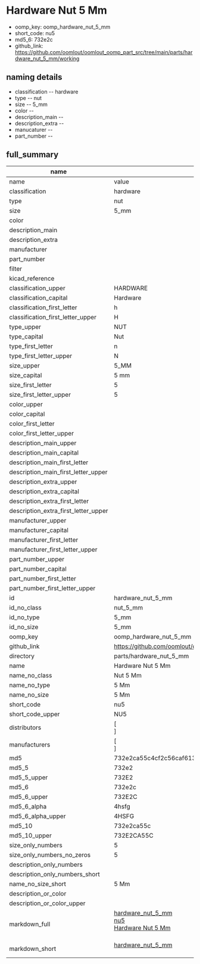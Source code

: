 # Hardware Nut 5 Mm

  
* oomp_key: oomp_hardware_nut_5_mm 
* short_code: nu5
* md5_6: 732e2c  
* github_link: https://github.com/oomlout/oomlout_oomp_part_src/tree/main/parts/hardware_nut_5_mm/working  
## naming details
* classification -- hardware
* type -- nut
* size -- 5_mm
* color -- 
* description_main -- 
* description_extra -- 
* manucaturer -- 
* part_number -- 





## full_summary
| name | value | 
| --- | --- | 
| name | value | 
| classification | hardware | 
| type | nut | 
| size | 5_mm | 
| color |  | 
| description_main |  | 
| description_extra |  | 
| manufacturer |  | 
| part_number |  | 
| filter |  | 
| kicad_reference |  | 
| classification_upper | HARDWARE | 
| classification_capital | Hardware | 
| classification_first_letter | h | 
| classification_first_letter_upper | H | 
| type_upper | NUT | 
| type_capital | Nut | 
| type_first_letter | n | 
| type_first_letter_upper | N | 
| size_upper | 5_MM | 
| size_capital | 5 mm | 
| size_first_letter | 5 | 
| size_first_letter_upper | 5 | 
| color_upper |  | 
| color_capital |  | 
| color_first_letter |  | 
| color_first_letter_upper |  | 
| description_main_upper |  | 
| description_main_capital |  | 
| description_main_first_letter |  | 
| description_main_first_letter_upper |  | 
| description_extra_upper |  | 
| description_extra_capital |  | 
| description_extra_first_letter |  | 
| description_extra_first_letter_upper |  | 
| manufacturer_upper |  | 
| manufacturer_capital |  | 
| manufacturer_first_letter |  | 
| manufacturer_first_letter_upper |  | 
| part_number_upper |  | 
| part_number_capital |  | 
| part_number_first_letter |  | 
| part_number_first_letter_upper |  | 
| id | hardware_nut_5_mm | 
| id_no_class | nut_5_mm | 
| id_no_type | 5_mm | 
| id_no_size | 5_mm | 
| oomp_key | oomp_hardware_nut_5_mm | 
| github_link | https://github.com/oomlout/oomlout_oomp_part_src/tree/main/parts/hardware_nut_5_mm/working | 
| directory | parts/hardware_nut_5_mm | 
| name | Hardware Nut 5 Mm | 
| name_no_class | Nut 5 Mm | 
| name_no_type | 5 Mm | 
| name_no_size | 5 Mm | 
| short_code | nu5 | 
| short_code_upper | NU5 | 
| distributors | [<br>] | 
| manufacturers | [<br>] | 
| md5 | 732e2ca55c4cf2c56caf613af3204248 | 
| md5_5 | 732e2 | 
| md5_5_upper | 732E2 | 
| md5_6 | 732e2c | 
| md5_6_upper | 732E2C | 
| md5_6_alpha | 4hsfg | 
| md5_6_alpha_upper | 4HSFG | 
| md5_10 | 732e2ca55c | 
| md5_10_upper | 732E2CA55C | 
| size_only_numbers | 5 | 
| size_only_numbers_no_zeros | 5 | 
| description_only_numbers |  | 
| description_only_numbers_short |   | 
| name_no_size_short | 5 Mm | 
| description_or_color |   | 
| description_or_color_upper |   | 
| markdown_full | [hardware_nut_5_mm](https://github.com/oomlout/oomlout_oomp_part_src/tree/main/parts/hardware_nut_5_mm/working)<br>[nu5](https://github.com/oomlout/oomlout_oomp_part_src/tree/main/parts/hardware_nut_5_mm/working)<br>[Hardware Nut 5 Mm](https://github.com/oomlout/oomlout_oomp_part_src/tree/main/parts/hardware_nut_5_mm/working)<br><br> | 
| markdown_short | [hardware_nut_5_mm](https://github.com/oomlout/oomlout_oomp_part_src/tree/main/parts/hardware_nut_5_mm/working)<br><br> | 
